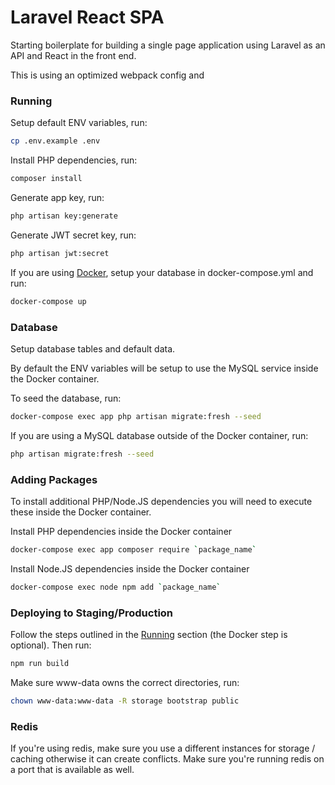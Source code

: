 # Laravel React SPA

Starting boilerplate for building a single page application using Laravel as an API and React in the front end.

This is using an optimized webpack config and

### Running

Setup default ENV variables, run:

```bash
cp .env.example .env
```

Install PHP dependencies, run:

```bash
composer install
```

Generate app key, run:

```bash
php artisan key:generate
```

Generate JWT secret key, run:

```bash
php artisan jwt:secret
```

If you are using [Docker](https://www.docker.com/get-started), setup your database in docker-compose.yml and run:

```bash
docker-compose up
```

### Database

Setup database tables and default data.

By default the ENV variables will be setup to use the MySQL service
inside the Docker container.

To seed the database, run:

```bash
docker-compose exec app php artisan migrate:fresh --seed
```

If you are using a MySQL database outside of the Docker container, run:

```bash
php artisan migrate:fresh --seed
```

### Adding Packages

To install additional PHP/Node.JS dependencies you will need to execute
these inside the Docker container.

Install PHP dependencies inside the Docker container

```bash
docker-compose exec app composer require `package_name`
```

Install Node.JS dependencies inside the Docker container

```bash
docker-compose exec node npm add `package_name`
```

### Deploying to Staging/Production

Follow the steps outlined in the [Running](#Running) section (the Docker
step is optional). Then run:

```bash
npm run build
```

Make sure www-data owns the correct directories, run:

```bash
chown www-data:www-data -R storage bootstrap public
```

### Redis

If you're using redis, make sure you use a different instances for storage / caching otherwise it can create conflicts. Make sure you're running redis on a port that is available as well.